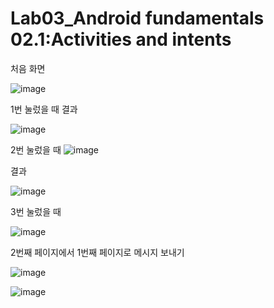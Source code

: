 # Lab03_Android fundamentals 02.1:Activities and intents

처음 화면 

![image](https://user-images.githubusercontent.com/70693435/124627636-b19be780-deba-11eb-8fd7-6b1d196590a6.png)

1번 눌렀을 때 결과

![image](https://user-images.githubusercontent.com/70693435/124627694-bcef1300-deba-11eb-8f22-6bcedf07b8c5.png)

2번 눌렀을 때
![image](https://user-images.githubusercontent.com/70693435/124627795-cf694c80-deba-11eb-84e1-66bc7add6c77.png)

결과

![image](https://user-images.githubusercontent.com/70693435/124627846-da23e180-deba-11eb-9785-d6f4b38e3167.png)

3번 눌렀을 때

![image](https://user-images.githubusercontent.com/70693435/124627927-eb6cee00-deba-11eb-92bb-25029e4c6c8c.png)



2번째 페이지에서 1번째 페이지로 메시지 보내기 

![image](https://user-images.githubusercontent.com/70693435/124628420-69c99000-debb-11eb-8105-8493fd23ad89.png)

![image](https://user-images.githubusercontent.com/70693435/124628466-75b55200-debb-11eb-862c-55feb3520fd4.png)

